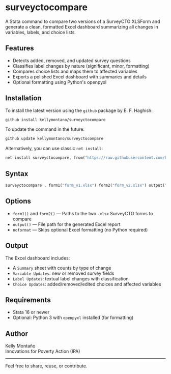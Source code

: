 # surveyctocompare

A Stata command to compare two versions of a SurveyCTO XLSForm and generate a clean, formatted Excel dashboard summarizing all changes in variables, labels, and choice lists.

## Features

- Detects added, removed, and updated survey questions
- Classifies label changes by nature (significant, minor, formatting)
- Compares choice lists and maps them to affected variables
- Exports a polished Excel dashboard with summaries and details
- Optional formatting using Python's openpyxl

## Installation

To install the latest version using the `github` package by E. F. Haghish:

```stata
github install kellymontano/surveyctocompare
```

To update the command in the future:

```stata
github update kellymontano/surveyctocompare
```

Alternatively, you can use classic `net install`:

```stata
net install surveyctocompare, from("https://raw.githubusercontent.com/kellymontano/surveyctocompare/main/") replace
```

## Syntax

```stata
surveyctocompare , form1("form_v1.xlsx") form2("form_v2.xlsx") output("dashboard.xlsx") [noformat]
```

## Options

- `form1()` and `form2()` — Paths to the two `.xlsx` SurveyCTO forms to compare  
- `output()` — File path for the generated Excel report  
- `noformat` — Skips optional Excel formatting (no Python required)

## Output

The Excel dashboard includes:

- A `Summary` sheet with counts by type of change
- `Variable Updates`: new or removed survey fields
- `Label Updates`: textual label changes with classification
- `Choice Updates`: added/removed/edited choices and affected variables

## Requirements

- Stata 16 or newer
- Optional: Python 3 with `openpyxl` installed (for formatting)

## Author

Kelly Montaño  
Innovations for Poverty Action (IPA)

---

Feel free to share, reuse, or contribute.

